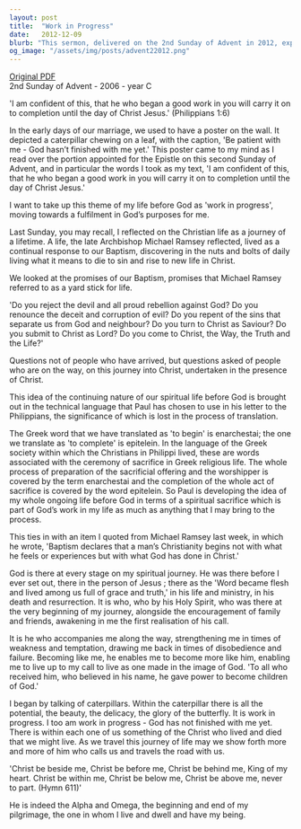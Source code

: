 ```yaml
---
layout: post
title:  "Work in Progress"
date:   2012-12-09
blurb: "This sermon, delivered on the 2nd Sunday of Advent in 2012, explores the theme of life as a 'work in progress'. Drawing from Philippians 1:6, the speaker encourages listeners to view their spiritual journey as an ongoing process, guided and supported by God. The sermon emphasizes the importance of patience, faith, and the continual striving towards a deeper relationship with Christ."
og_image: "/assets/img/posts/advent22012.png"
---
```

[Original PDF](/assets/pdf/advent22012.pdf)    
2nd Sunday of Advent - 2006 - year C

'I am confident of this, that he who began a good work in you will carry it on to completion until the day of Christ Jesus.' (Philippians 1:6)

In the early days of our marriage, we used to have a poster on the wall. It depicted a caterpillar chewing on a leaf, with the caption, 'Be patient with me - God hasn’t finished with me yet.' This poster came to my mind as I read over the portion appointed for the Epistle on this second Sunday of Advent, and in particular the words I took as my text, 'I am confident of this, that he who began a good work in you will carry it on to completion until the day of Christ Jesus.'

I want to take up this theme of my life before God as 'work in progress', moving towards a fulfilment in God’s purposes for me.

Last Sunday, you may recall, I reflected on the Christian life as a journey of a lifetime. A life, the late Archbishop Michael Ramsey reflected, lived as a continual response to our Baptism, discovering in the nuts and bolts of daily living what it means to die to sin and rise to new life in Christ.

We looked at the promises of our Baptism, promises that Michael Ramsey referred to as a yard stick for life.

'Do you reject the devil and all proud rebellion against God?
Do you renounce the deceit and corruption of evil?
Do you repent of the sins that separate us from God and neighbour?
Do you turn to Christ as Saviour?
Do you submit to Christ as Lord?
Do you come to Christ, the Way, the Truth and the Life?'

Questions not of people who have arrived, but questions asked of people who are on the way, on this journey into Christ, undertaken in the presence of Christ.

This idea of the continuing nature of our spiritual life before God is brought out in the technical language that Paul has chosen to use in his letter to the Philippians, the significance of which is lost in the process of translation.

The Greek word that we have translated as 'to begin' is enarchestai; the one we translate as 'to complete' is epitelein. In the language of the Greek society within which the Christians in Philippi lived, these are words associated with the ceremony of sacrifice in Greek religious life. The whole process of preparation of the sacrificial offering and the worshipper is covered by the term enarchestai and the completion of the whole act of sacrifice is covered by the word epitelein. So Paul is developing the idea of my whole ongoing life before God in terms of a spiritual sacrifice which is part of God’s work in my life as much as anything that I may bring to the process.

This ties in with an item I quoted from Michael Ramsey last week, in which he wrote, 'Baptism declares that a man’s Christianity begins not with what he feels or experiences but with what God has done in Christ.'

God is there at every stage on my spiritual journey. He was there before I ever set out, there in the person of Jesus ; there as the 'Word became flesh and lived among us full of grace and truth,' in his life and ministry, in his death and resurrection. It is who, who by his Holy Spirit, who was there at the very beginning of my journey, alongside the encouragement of family and friends, awakening in me the first realisation of his call.

It is he who accompanies me along the way, strengthening me in times of weakness and temptation, drawing me back in times of disobedience and failure. Becoming like me, he enables me to become more like him, enabling me to live up to my call to live as one made in the image of God. 'To all who received him, who believed in his name, he gave power to become children of God.'

I began by talking of caterpillars. Within the caterpillar there is all the potential, the beauty, the delicacy, the glory of the butterfly. It is work in progress. I too am work in progress - God has not finished with me yet. There is within each one of us something of the Christ who lived and died that we might live. As we travel this journey of life may we show forth more and more of him who calls us and travels the road with us.

'Christ be beside me,
Christ be before me,
Christ be behind me,
King of my heart.
Christ be within me,
Christ be below me,
Christ be above me,
never to part. (Hymn 611)'

He is indeed the Alpha and Omega, the beginning and end of my pilgrimage, the one in whom I live and dwell and have my being.
